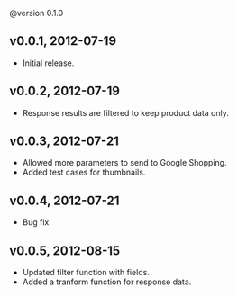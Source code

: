 @version 0.1.0

v0.0.1, 2012-07-19
------------------
- Initial release.

v0.0.2, 2012-07-19
------------------
- Response results are filtered to keep product data only.

v0.0.3, 2012-07-21
------------------
- Allowed more parameters to send to Google Shopping.
- Added test cases for thumbnails.

v0.0.4, 2012-07-21
------------------
- Bug fix.

v0.0.5, 2012-08-15
------------------
- Updated filter function with fields.
- Added a tranform function for response data.
